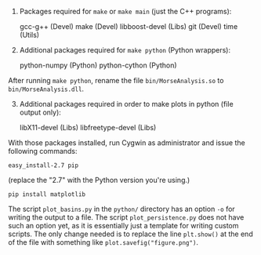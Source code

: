 1) Packages required for `make` or `make main` (just the C++ programs):

    gcc-g++ (Devel)
    make (Devel)
    libboost-devel (Libs)
    git (Devel)
    time (Utils)


2) Additional packages required for `make python` (Python wrappers):

    python-numpy (Python)
    python-cython (Python)

After running `make python`, rename the file `bin/MorseAnalysis.so` to `bin/MorseAnalysis.dll`.


3) Additional packages required in order to make plots in python (file output only):

    libX11-devel (Libs)
    libfreetype-devel (Libs)

With those packages installed, run Cygwin as administrator and issue the following commands:

    easy_install-2.7 pip

(replace the "2.7" with the Python version you're using.)

    pip install matplotlib

The script `plot_basins.py` in the `python/` directory has an option `-o` for writing the output to a file. The script   `plot_persistence.py` does not have such an option yet, as it is essentially just a template for writing custom scripts. The only change needed is to replace the line `plt.show()` at the end of the file with something like `plot.savefig("figure.png")`.

